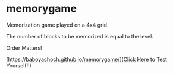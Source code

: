# memorygame

Memorization game played on a 4x4 grid.

The number of blocks to be memorized is equal to the level.

Order Matters!

[https://baboyachoch.github.io/memorygame/](Click Here to Test Yourself!!)
